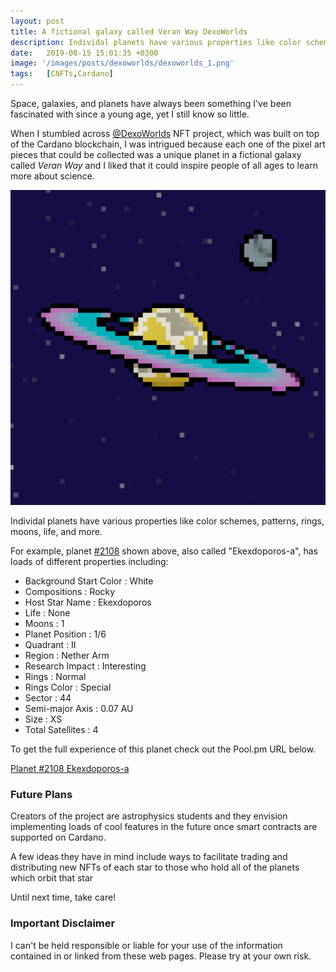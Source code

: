 ```yaml
---
layout: post
title: A fictional galaxy called Veran Way DexoWorlds
description: Individal planets have various properties like color schemes, patterns, rings, moons, life, and more. 
date:   2019-08-15 15:01:35 +0300
image: '/images/posts/dexoworlds/dexoworlds_1.png'
tags:   [CNFTs,Cardano]
---
```

Space, galaxies, and planets have always been something I've been fascinated with since a young age, yet I still know so little. 

When I stumbled across [@DexoWorlds](https://twitter.com/DexoWorlds) NFT project, which was built on top of the Cardano blockchain, I was intrigued because each one of the pixel art pieces that could be collected was a unique planet in a fictional galaxy called *Veran Way* and I liked that it could inspire people of all ages to learn more about science. 

![](/images/posts/dexoworlds/dexoworlds_5.png)

Individal planets have various properties like color schemes, patterns, rings, moons, life, and more. 

For example, planet [#2108](https://pool.pm/862cd06c4504de6114a29e0b863751ee84ad455493d43aeeb727d896.DexoWorld2108) shown above, also called "Ekexdoporos-a", has loads of different properties including: 

- Background Start Color : White
- Compositions : Rocky 
- Host Star Name : Ekexdoporos
- Life : None
- Moons : 1
- Planet Position : 1/6
- Quadrant : II
- Region : Nether Arm
- Research Impact : Interesting
- Rings : Normal
- Rings Color : Special 
- Sector : 44
- Semi-major Axis : 0.07 AU
- Size : XS
- Total Satellites : 4

To get the full experience of this planet check out the Pool.pm URL below. 

[Planet #2108 Ekexdoporos-a](https://pool.pm/862cd06c4504de6114a29e0b863751ee84ad455493d43aeeb727d896.DexoWorld2108) 

### Future Plans
Creators of the project are astrophysics students and they envision implementing loads of cool features in the future once smart contracts are supported on Cardano. 

A few ideas they have in mind include ways to facilitate trading and distributing new NFTs of each star to those who hold all of the planets which orbit that star


Until next time, take care! 

### Important Disclaimer
I can't be held responsible or liable for your use of the information contained in or linked from these web pages. Please try at your own risk.

